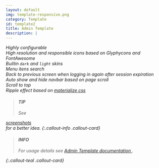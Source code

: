 ```yaml
---
layout: default
img: template-responsive.png
category: Template
id: template2
title: Admin Template
description: |
---
```


<i class="fa fa-check"/> Highly configurable  
<i class="fa fa-check"/> High resolution and responsible icons based on Glyphycons and FontAwesome  
<i class="fa fa-check"/> Builtin `dark` and `light` skins  
<i class="fa fa-check"/> Menu itens search  
<i class="fa fa-check"/> Back to previous screen when logging in again after session expiration  
<i class="fa fa-check"/> Auto show and hide navbar based on page scroll  
<i class="fa fa-check"/> Scroll to top  
<i class="fa fa-check"/> Ripple effect based on [materialize css](http://materializecss.com/waves.html)  

> <h4> <i class="fa fa-lightbulb-o"> </i> TIP</h4> See <a href="/site/_pages/starters-screenshots" target="_blank">
 screenshots <i class="fa fa-file-image-o"/>	
</a> for a better idea.
{:.callout-info .callout-card}

> <h4> <i class="glyphicon glyphicon-info-sign"> </i> INFO</h4> For usage details see <a href="/site/docs/latest/index.html#admin_theme">Admin Template documentation <i class="fa fa-book"></i></a>.
{:.callout-teal .callout-card}
